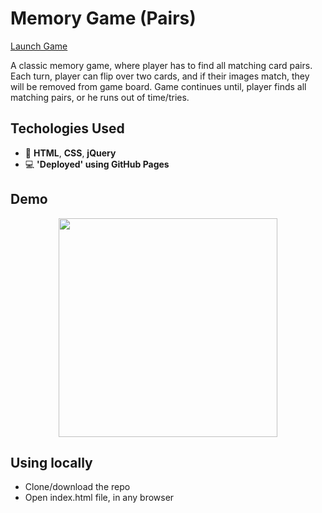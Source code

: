 # Memory Game (Pairs)

 <p><a href="https://google.co.uk" >Launch Game</a></p>
  
<p>A classic memory game, where player has to find all matching card pairs. Each turn, player can flip over two cards, and if their images match, they will be removed from game board. Game continues until, player finds all matching pairs, or he runs out of time/tries.</p>

## Techologies Used
* :hammer: <strong>HTML</strong>, <strong>CSS</strong>, <strong>jQuery</strong>
* :computer: <strong>'Deployed' using GitHub Pages</strong>

## Demo
<div align="center">
  <img src="https://i.imgur.com/UdzkEcF.png" width=350px/>
</div>

## Using locally
* Clone/download the repo
* Open index.html file, in any browser
